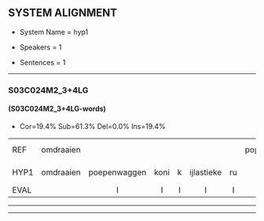 
## SYSTEM ALIGNMENT

- System Name = hyp1

- Speakers = 1

- Sentences = 1

---

### S03C024M2_3+4LG

#### (S03C024M2_3+4LG-words)

- Cor=19.4%	Sub=61.3%	Del=0.0%	Ins=19.4%

|  |  |  |  |  |  |  |  |  |  |  |  |  |  |  |  |  |  |  |  |  |  |  |  |  |  |  |  |  |  |  |  |  |  |  |  |  |  |  |  |  |  |  |  |  |  |  |  |  |  |  |  |  |  |  |  |  |  |  |  |  |  |  |
|:--- |:---:|:---:|:---:|:---:|:---:|:---:|:---:|:---:|:---:|:---:|:---:|:---:|:---:|:---:|:---:|:---:|:---:|:---:|:---:|:---:|:---:|:---:|:---:|:---:|:---:|:---:|:---:|:---:|:---:|:---:|:---:|:---:|:---:|:---:|:---:|:---:|:---:|:---:|:---:|:---:|:---:|:---:|:---:|:---:|:---:|:---:|:---:|:---:|:---:|:---:|:---:|:---:|:---:|:---:|:---:|:---:|:---:|:---:|:---:|:---:|:---:|:---:|
| REF | omdraaien |  |  |  |  |  | poppenwagen | konijnenhok*(koning) | * | elastiekje | * | * | ruziemaken | teddybeer | dierentuin | paddenstoelen | verstoppertje | * | wasmachine | fototoestel | toiletpapier | vrachtwagen | buurmannen | vogelkooi | olifant | schommelen*(schommel) | * | iedereen |  | * | schoenenwinkel | knutselen | * | ophangen | verjaardag |  |  | * | sprookjesboek | tandenborstel | lucifer | slaapkamer |  |  | achterdeur | ziekenhuis |  | *(nieuws) | nieuwsgierig | afblijven | kabouter | * | washandje | sneeuwwitje | goeiendag | vakantie |  | limonade | autorijden | eindelijk | familie | chocolade |
| HYP1 | omdraaien | poepenwaggen | koni | k | ijlastieke | ru | ru | ruze | maren | det | dibeer | direntuin | padde | stoelen | grtoperke | was | was | magene | fototoste | twalet | papier | frachtpar | buurmannen | vogelkooi | olifant | ommel | len | iedereen | schoeg | schone | winkel | knitselen | op | opangen | verjaardag | spooke | sprookjes | boek | tonden | bortel | lukifer | slaapkamer | acht | der | deur | ziekenhuis | nieuws | nieuw | sgierig | afblijven | kabouter | wassen | wasendje | sneelwwietje | goeiendag | vakantie | lemon | nado | autorejden | eigen | deel | familie-chocolade |
| EVAL |  | I | I | I | I | I | S | S | S | S | S | S | S | S | S | S | S | S | S | S | S | S |  |  |  | S | S |  | I | S | S | S | S | S |  | I | I | S | S | S | S |  | I | I | S |  | I | S | S |  |  | S | S | S |  |  | I | S | S | S | S | S |
---

---
